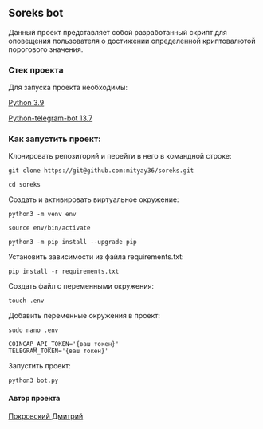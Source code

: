 ## Soreks bot

Данный проект представляет собой разработанный скрипт для 
оповещения пользователя о достижении определенной криптовалютой порогового значения.

### Стек проекта

Для запуска проекта необходимы:

[Python 3.9](https://www.python.org/downloads/release/python-390/) 

[Python-telegram-bot 13.7](https://docs.python-telegram-bot.org/en/v13.7/)


### Как запустить проект:

Клонировать репозиторий и перейти в него в командной строке:

```
git clone https://git@github.com:mityay36/soreks.git
```

```
cd soreks
```

Cоздать и активировать виртуальное окружение:

```
python3 -m venv env
```

```
source env/bin/activate
```

```
python3 -m pip install --upgrade pip
```

Установить зависимости из файла requirements.txt:

```
pip install -r requirements.txt
```
Создать файл с переменными окружения:
```commandline
touch .env
```
Добавить переменные окружения в проект:
```commandline
sudo nano .env
```
```
COINCAP_API_TOKEN='{ваш токен}'
TELEGRAM_TOKEN='{ваш токен}'
```
Запустить проект:
```
python3 bot.py
```
#### Автор проекта
[Покровский Дмитрий](https://github.com/mityay36)
